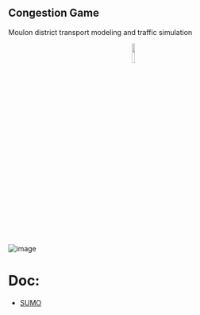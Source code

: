 ## Congestion Game
Moulon district transport modeling and traffic simulation

<a href="https://sumo.dlr.de/docs"><p align="center"><img width=10% src="https://github.com/eclipse/sumo/blob/master/docs/web/docs/images/sumo-logo.svg"></p></a>

![image](https://user-images.githubusercontent.com/72650161/105868306-57872400-5ff6-11eb-9796-d487fb2eb0d1.png)

# Doc:
- [SUMO](https://sumo.dlr.de/docs/Tutorials.html)



